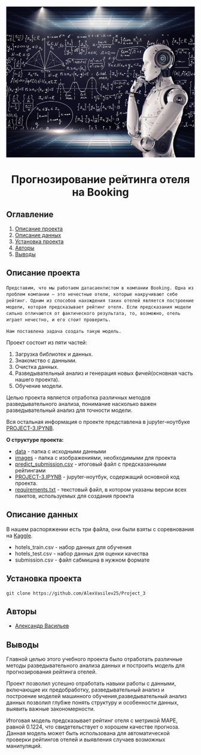 ![](./images/Machine_Learning.jpg)
# <center> Прогнозирование рейтинга отеля на Booking </center>
## Оглавление
1. [Описание проекта](#Описание-проекта)
2. [Описание данных](#Описание-данных)
3. [Установка проекта](#Установка-проекта)
4. [Авторы](#Авторы)
5. [Выводы](Использование-проекта)

## Описание проекта

`Представим, что мы работаем датасаентистом в компании Booking. Одна из проблем компании — это нечестные отели, которые накручивают себе рейтинг. Одним из способов нахождения таких отелей является построение модели, которая предсказывает рейтинг отеля. Если предсказания модели сильно отличаются от фактического результата, то, возможно, отель играет нечестно, и его стоит проверить.`

`Нам поставлена задача создать такую модель.`


Проект состоит из пяти частей:
1. Загрузка библиотек и данных.
2. Знакомство с данными.
3. Очистка данных.
4. Разведывательный анализ и генерация новых фичей(основная часть нашего проекта).
5. Обучение модели.


Целью проекта является отработка различных методов разведывательного анализа, понимание насколько важен разведывательный анализ для точности модели.

Вся остальная информация о проекте представлена в jupyter-ноутбуке [PROJECT-3.IPYNB](./PROJECT-3.IPYNB).

**О структуре проекта:**
* [data](./data) - папка с исходными данными
* [images](./images) - папка с изображениями, необходимыми для проекта 
* [predict_submission.csv](./predict_submission.csv) - итоговый файл с предсказанными рейтингами
* [PROJECT-3.IPYNB](./PROJECT-3.IPYNB) - jupyter-ноутбук, содержащий основной код проекта.
* [requirements.txt](./requirements.txt) - текстовый файл, в котором указаны версии всех пакетов, используемых для создания проекта


## Описание данных
В нашем распоряжении есть три файла, они были взяты с соревнования на [Kaggle](https://www.kaggle.com/competitions/sf-booking/data).

* hotels_train.csv - набор данных для обучения
* hotels_test.csv - набор данных для оценки качества
* submission.csv - файл сабмишна в нужном формате

## Установка проекта

```
git clone https://github.com/AlexVasilev25/Project_3
```
## Авторы

* [Александр Васильев](https://t.me/alex_vasilev13)

## Выводы

Главной целью этого учебного проекта было отработать различные методы разведывательного анализа данных и построить модель для прогнозирования рейтинга отелей.

Проект позволил успешно отработать навыки работы с данными, включающие их предобработку, разведывательный анализ и построение моделей машинного обучения,разведывательный анализ данных позволил глубже понять структуру и особенности данных, выявить важные закономерности.

 Итоговая модель предсказывает рейтинг отеля с метрикой MAPE, равной 0.1224, что свидетельствует о хорошем качестве прогноза. Данная модель может быть использована для автоматической проверки рейтингов отелей и выявления случаев возможных манипуляций.